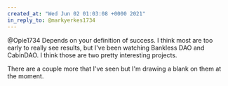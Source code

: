 ```yaml
---
created_at: "Wed Jun 02 01:03:08 +0000 2021"
in_reply_to: @markyerkes1734
---
```


@Opie1734 Depends on your definition of success. I think most are too early to really see results, but I've been watching Bankless DAO and CabinDAO. I think those are two pretty interesting projects.

There are a couple more that I've seen but I'm drawing a blank on them at the moment.